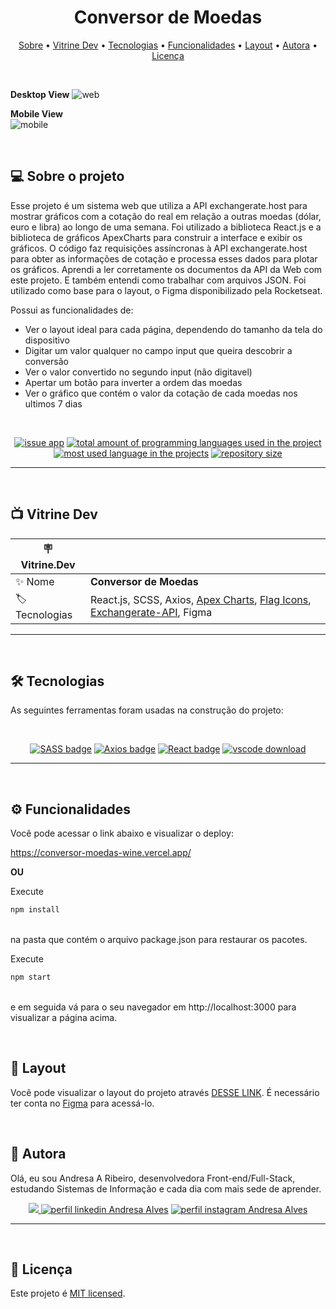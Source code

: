 <h1 align="center"> 
	 Conversor de Moedas
</h1>

<p align="center">
 <a href="#-sobre-o-projeto">Sobre</a> •
 <a href="#-vitrine-dev">Vitrine Dev</a> •
 <a href="#-tecnologias">Tecnologias</a> •
 <a href="#-funcionalidades">Funcionalidades</a> •
 <a href="#-layout">Layout</a> • 
 <a href="#-autora">Autora</a> • 
 <a href="#-licença">Licença</a>
</p>

&nbsp;

**Desktop View**
![web](https://user-images.githubusercontent.com/94997593/229310261-6d710a62-2e61-4a37-850f-7082d5ede2e8.png)


**Mobile View** <br/>
![mobile](https://user-images.githubusercontent.com/94997593/229310270-52af2364-8f9a-4899-aaa5-c1f2677e8daa.png)



&nbsp;
<a id="-sobre-o-projeto"></a>

## 💻 Sobre o projeto

Esse projeto é um sistema web que utiliza a API exchangerate.host para mostrar gráficos com a cotação do real em relação a outras moedas (dólar, euro e libra) ao longo de uma semana. Foi utilizado a biblioteca React.js e a biblioteca de gráficos ApexCharts para construir a interface e exibir os gráficos. O código faz requisições assíncronas à API exchangerate.host para obter as informações de cotação e processa esses dados para plotar os gráficos.
Aprendi a ler corretamente os documentos da API da Web com este projeto. E também entendi como trabalhar com arquivos JSON.
Foi utilizado como base para o layout, o Figma disponibilizado pela Rocketseat.


Possui as funcionalidades de:

- Ver o layout ideal para cada página, dependendo do tamanho da tela do dispositivo
- Digitar um valor qualquer no campo input que queira descobrir a conversão
- Ver o valor convertido no segundo input (não digitavel)
- Apertar um botão para inverter a ordem das moedas
- Ver o gráfico que contém o valor da cotação de cada moedas nos ultimos 7 dias

&nbsp;

<p align="center">
  <a href="https://github.com/Andresa-Alves-Ribeiro/conversor-moedas/issues"><img src="https://img.shields.io/github/issues/Andresa-Alves-Ribeiro/conversor-moedas" alt="issue app" /></a>
  <a href="https://github.com/Andresa-Alves-Ribeiro/conversor-moedas"><img src="https://img.shields.io/github/languages/count/Andresa-Alves-Ribeiro/conversor-moedas" alt="total amount of programming languages used in the project" /></a>
  <a href="https://github.com/Andresa-Alves-Ribeiro/conversor-moedas"><img src="https://img.shields.io/github/languages/top/Andresa-Alves-Ribeiro/conversor-moedas" alt="most used language in the projects" /></a>
  <a href="https://github.com/Andresa-Alves-Ribeiro/conversor-moedas"><img src="https://img.shields.io/github/repo-size/Andresa-Alves-Ribeiro/conversor-moedas" alt="repository size" /></a>
<p>

---

&nbsp;
<a id="-vitrine-dev"></a>

## 📺 Vitrine Dev

| :placard: Vitrine.Dev |                                                                                                                                                    |
| --------------------- | -------------------------------------------------------------------------------------------------------------------------------------------------- |
| :sparkles: Nome       | **Conversor de Moedas**                                                  |
| :label: Tecnologias   | React.js, SCSS, Axios, [Apex Charts](https://apexcharts.com/), [Flag Icons](https://github.com/lipis/flag-icons), [Exchangerate-API](https://www.exchangerate-api.com/), Figma |

---

&nbsp;
<a id="-tecnologias"></a>

## 🛠 Tecnologias

As seguintes ferramentas foram usadas na construção do projeto:

&nbsp;

<p align="center">
  <a href= "https://sass-lang.com/"><img alt="SASS badge" src="https://img.shields.io/static/v1?logoWidth=15&logoColor=FFC0CB&logo=sass&label=Style&message=SASS&color=FFC0CB"></a>
  <a href= "https://axios-http.com/"><img alt="Axios badge" src="https://img.shields.io/static/v1?logoWidth=15&logoColor=F7DF1E&logo=axios&label=Language&message=Axios&color=F7DF1E"></a>
  <a href= "https://reactjs.org/"><img alt="React badge" src="https://img.shields.io/static/v1?logoWidth=15&logoColor=61dafb&logo=React&label=Framework&message=React.js&color=61dafb"></a>
  <a href= "https://code.visualstudio.com/download"><img alt="vscode download" src="https://img.shields.io/static/v1?logoWidth=15&logoColor=007ACC&logo=Visual Studio Code&label=IDE&message=Visual Studio Code&color=007ACC"></a>
</p>

---


&nbsp;
<a id="-funcionalidades"></a>

## ⚙️ Funcionalidades

Você pode acessar o link abaixo e visualizar o deploy:

https://conversor-moedas-wine.vercel.app/

**OU**

Execute </br>
```bash
npm install
```
</br>
na pasta que contém o arquivo package.json para restaurar os pacotes. </br>

Execute
```bash
npm start
```
</br>
e em seguida vá para o seu navegador em http://localhost:3000 para visualizar a página acima.

&nbsp;
<a id="-layout"></a>

## 🔖 Layout

Você pode visualizar o layout do projeto através [DESSE LINK](https://www.figma.com/community/file/1212757179376046656). É necessário ter conta no [Figma](https://figma.com) para acessá-lo.

&nbsp;
<a id="-autora"></a>

## 🦸 Autora

Olá, eu sou Andresa A Ribeiro, desenvolvedora Front-end/Full-Stack, estudando Sistemas de Informação e cada dia com mais sede de aprender.

<p align="center">
  <a href="mailto:andresa_15ga@hotmail.com"><img src="https://img.shields.io/static/v1?logoWidth=15&logoColor=ff69b4&logo=gmail&label=Outlook&message=andresa_15ga@hotmail.com&color=ff69b4" target="_blank">
  <a href= "https://www.linkedin.com/in/andresa-alves-ribeiro/"><img alt="perfil linkedin Andresa Alves" src="https://img.shields.io/static/v1?logoWidth=15&logoColor=0A66C2&logo=LinkedIn&label=LinkedIn&message=andresa-alves-ribeiro&color=0A66C2"></a>
  <a href= "https://www.instagram.com/dresa.alves/"><img alt="perfil instagram Andresa Alves" src="https://img.shields.io/static/v1?logoWidth=15&logoColor=E4405F&logo=Instagram&label=Instagram&message=@dresa.alves&color=E4405F"></a>
</p>

---

&nbsp;
<a id="-licença"></a>

## 📝 Licença

Este projeto é [MIT licensed](./LICENSE).

